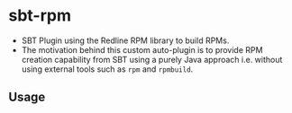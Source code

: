 # sbt-rpm
* SBT Plugin using the Redline RPM library to build RPMs. 
* The motivation behind this custom auto-plugin is to provide RPM creation capability from SBT using a purely Java approach i.e. without using external tools such as ```rpm``` and ```rpmbuild```.  

## Usage